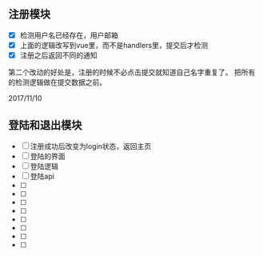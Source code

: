 <!---Created by thejojo at 2017/11/10-->

## 注册模块

- [x]  检测用户名已经存在，用户邮箱
- [x]  上面的逻辑改写到vue里，而不是handlers里，提交后才检测
- [x]  注册之后返回不同的通知

第二个改动的好处是，注册的时候不必点击提交就知道自己名字重复了。
把所有的检测逻辑做在提交数据之前。

2017/11/10

## 登陆和退出模块

- [ ] 注册成功后改变为login状态，返回主页
- [ ] 登陆的界面
- [ ] 登陆逻辑
- [ ] 登陆api
- [ ] 
- [ ] 
- [ ] 
- [ ]
- [ ] 
- [ ] 
- [ ] 
- [ ] 